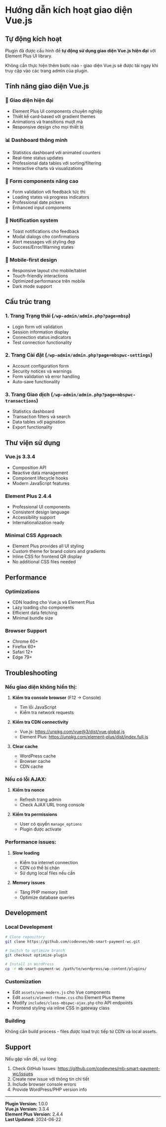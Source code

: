 # Hướng dẫn kích hoạt giao diện Vue.js

## Tự động kích hoạt

Plugin đã được cấu hình để **tự động sử dụng giao diện Vue.js hiện đại** với Element Plus UI library.

Không cần thực hiện thêm bước nào - giao diện Vue.js sẽ được tải ngay khi truy cập vào các trang admin của plugin.

## Tính năng giao diện Vue.js

### 🎨 **Giao diện hiện đại**
- Element Plus UI components chuyên nghiệp
- Thiết kế card-based với gradient themes
- Animations và transitions mượt mà
- Responsive design cho mọi thiết bị

### 📊 **Dashboard thông minh**
- Statistics dashboard với animated counters
- Real-time status updates
- Professional data tables với sorting/filtering
- Interactive charts và visualizations

### 🔧 **Form components nâng cao**
- Form validation với feedback tức thì
- Loading states và progress indicators
- Professional date pickers
- Enhanced input components

### 🔔 **Notification system**
- Toast notifications cho feedback
- Modal dialogs cho confirmations
- Alert messages với styling đẹp
- Success/Error/Warning states

### 📱 **Mobile-first design**
- Responsive layout cho mobile/tablet
- Touch-friendly interactions
- Optimized performance trên mobile
- Dark mode support

## Cấu trúc trang

### 1. **Trang Trạng thái** (`/wp-admin/admin.php?page=mbsp`)
- Login form với validation
- Session information display
- Connection status indicators
- Test connection functionality

### 2. **Trang Cài đặt** (`/wp-admin/admin.php?page=mbspwc-settings`)
- Account configuration form
- Security notices và warnings
- Form validation và error handling
- Auto-save functionality

### 3. **Trang Giao dịch** (`/wp-admin/admin.php?page=mbspwc-transactions`)
- Statistics dashboard
- Transaction filters và search
- Data tables với pagination
- Export functionality

## Thư viện sử dụng

### **Vue.js 3.3.4**
- Composition API
- Reactive data management
- Component lifecycle hooks
- Modern JavaScript features

### **Element Plus 2.4.4**
- Professional UI components
- Consistent design language
- Accessibility support
- Internationalization ready

### **Minimal CSS Approach**
- Element Plus provides all UI styling
- Custom theme for brand colors and gradients
- Inline CSS for frontend QR display
- No additional CSS files needed

## Performance

### **Optimizations**
- CDN loading cho Vue.js và Element Plus
- Lazy loading cho components
- Efficient data fetching
- Minimal bundle size

### **Browser Support**
- Chrome 60+
- Firefox 60+
- Safari 12+
- Edge 79+

## Troubleshooting

### **Nếu giao diện không hiển thị:**

1. **Kiểm tra console browser** (F12 → Console)
   - Tìm lỗi JavaScript
   - Kiểm tra network requests

2. **Kiểm tra CDN connectivity**
   - Vue.js: https://unpkg.com/vue@3/dist/vue.global.js
   - Element Plus: https://unpkg.com/element-plus/dist/index.full.js

3. **Clear cache**
   - WordPress cache
   - Browser cache
   - CDN cache

### **Nếu có lỗi AJAX:**

1. **Kiểm tra nonce**
   - Refresh trang admin
   - Check AJAX URL trong console

2. **Kiểm tra permissions**
   - User có quyền `manage_options`
   - Plugin được activate

### **Performance issues:**

1. **Slow loading**
   - Kiểm tra internet connection
   - CDN có thể bị chặn
   - Sử dụng local files nếu cần

2. **Memory issues**
   - Tăng PHP memory limit
   - Optimize database queries

## Development

### **Local Development**
```bash
# Clone repository
git clone https://github.com/codevnes/mb-smart-payment-wc.git

# Switch to optimize branch
git checkout optimize-plugin

# Install in WordPress
cp -r mb-smart-payment-wc /path/to/wordpress/wp-content/plugins/
```

### **Customization**
- Edit `assets/vue-modern.js` cho Vue components
- Edit `assets/element-theme.css` cho Element Plus theme
- Modify `includes/class-mbspwc-ajax.php` cho API endpoints
- Frontend styling via inline CSS in gateway class

### **Building**
Không cần build process - files được load trực tiếp từ CDN và local assets.

## Support

Nếu gặp vấn đề, vui lòng:

1. Check GitHub Issues: https://github.com/codevnes/mb-smart-payment-wc/issues
2. Create new issue với thông tin chi tiết
3. Include browser console errors
4. Provide WordPress/PHP version info

---

**Plugin Version:** 1.0.0  
**Vue.js Version:** 3.3.4  
**Element Plus Version:** 2.4.4  
**Last Updated:** 2024-06-22